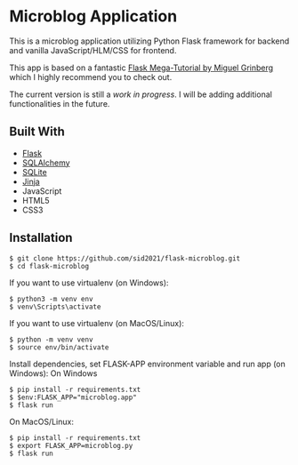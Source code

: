 # Microblog Application

This is a microblog application utilizing Python Flask framework for backend and vanilla JavaScript/HLM/CSS for frontend.

This app is based on a fantastic [Flask Mega-Tutorial by Miguel Grinberg](https://blog.miguelgrinberg.com/post/the-flask-mega-tutorial-part-i-hello-world) which I highly recommend you to check out.

The current version is still a _work in progress_. I will be adding additional functionalities in the future.

## Built With

- [Flask](https://flask.palletsprojects.com/en/1.1.x/)
- [SQLAlchemy](https://www.sqlalchemy.org/)
- [SQLite](https://www.sqlite.org/index.html)
- [Jinja](https://jinja.palletsprojects.com/en/2.11.x/)
- JavaScript
- HTML5
- CSS3

## Installation

```
$ git clone https://github.com/sid2021/flask-microblog.git
$ cd flask-microblog
```

If you want to use virtualenv (on Windows):

```
$ python3 -m venv env
$ venv\Scripts\activate
```

If you want to use virtualenv (on MacOS/Linux):

```
$ python -m venv venv
$ source env/bin/activate
```

Install dependencies, set FLASK-APP environment variable and run app (on Windows):
On Windows

```
$ pip install -r requirements.txt
$ $env:FLASK_APP="microblog.app"
$ flask run
```

On MacOS/Linux:

```
$ pip install -r requirements.txt
$ export FLASK_APP=microblog.py
$ flask run
```
